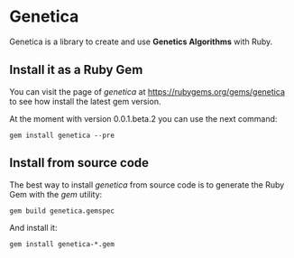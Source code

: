 # Genetica

Genetica is a library to create and use **Genetics Algorithms** with Ruby.

## Install it as a Ruby Gem

You can visit the page of *genetica* at https://rubygems.org/gems/genetica to see how install the latest gem version.

At the moment with version 0.0.1.beta.2 you can use the next command:

<pre><code>gem install genetica --pre</pre></code>

## Install from source code

The best way to install *genetica* from source code is to generate the Ruby Gem with the *gem* utility:

<pre><code>gem build genetica.gemspec</pre></code>

And install it:

<pre><code>gem install genetica-*.gem</pre></code>
